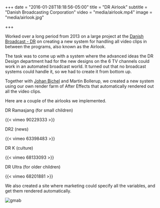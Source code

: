 +++
date = "2016-01-28T18:18:56-05:00"
title = "DR Airlook"
subtitle = "Danish Broadcasting Corporation"
video = "media/airlook.mp4"
image = "media/airlook.jpg"

+++

Worked over a long period from 2013 on a large project at the [Danish Broadcast - DR](http://dr.dk) on creating a new system for handling all video clips in between the programs, also known as the Airlook. 

The task was to come up with a system where the advanced ideas the DR Design department had for the new designs on the 6 TV channels could work in an automated broadcast world. It turned out that no broadcast systems could handle it, so we had to create it from bottom up. 

Together with [Johan Bichel](johan.cc) and Martin Bollerup, we created a new system using our own render farm of After Effects that automatically rendered out all the video clips. 

Here are a couple of the airlooks we implemented. 

DR Ramasjang (for small children)

{{< vimeo 90229333 >}}

DR2 (news)

{{< vimeo 63398483 >}}

DR K (culture)

{{< vimeo 68133093 >}}

DR Ultra (for older children)

{{< vimeo 68201881 >}}

We also created a site where marketing could specify all the variables, and get them rendered automatically. 

![gmab](work/airlook/gmab.png)